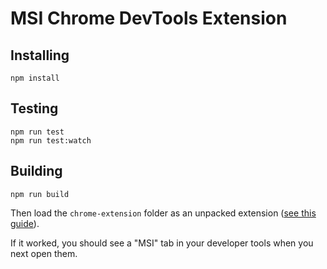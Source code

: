 # MSI Chrome DevTools Extension

## Installing

    npm install

## Testing

    npm run test
    npm run test:watch

## Building

    npm run build

Then load the `chrome-extension` folder as an unpacked extension ([see this guide](https://developer.chrome.com/extensions/getstarted#unpacked)).

If it worked, you should see a "MSI" tab in your developer tools when you next open them.
